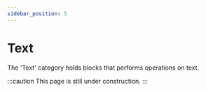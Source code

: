 ```yaml
---
sidebar_position: 5
---
```

# Text
The 'Text' category holds blocks that performs operations on text.

:::caution
This page is still under construction.
:::
